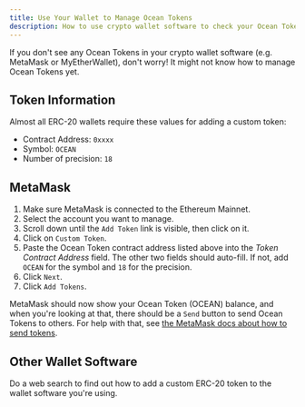 ```yaml
---
title: Use Your Wallet to Manage Ocean Tokens
description: How to use crypto wallet software to check your Ocean Token balance and to send Ocean Tokens to others.
---
```


If you don't see any Ocean Tokens in your crypto wallet software (e.g. MetaMask or MyEtherWallet), don't worry! It might not know how to manage Ocean Tokens yet.

## Token Information

Almost all ERC-20 wallets require these values for adding a custom token:

- Contract Address: `0xxxx`
- Symbol: `OCEAN`
- Number of precision: `18`

## MetaMask

1. Make sure MetaMask is connected to the Ethereum Mainnet.
2. Select the account you want to manage.
3. Scroll down until the `Add Token` link is visible, then click on it.
4. Click on `Custom Token`.
5. Paste the Ocean Token contract address listed above into the _Token Contract Address_ field. The other two fields should auto-fill. If not, add `OCEAN` for the symbol and `18` for the precision.
6. Click `Next`.
7. Click `Add Tokens`.

MetaMask should now show your Ocean Token (OCEAN) balance, and when you're looking at that, there should be a `Send` button to send Ocean Tokens to others. For help with that, see [the MetaMask docs about how to send tokens](https://metamask.zendesk.com/hc/en-us/articles/360015488931-How-to-Send-Tokens).

## Other Wallet Software

Do a web search to find out how to add a custom ERC-20 token to the wallet software you're using.
